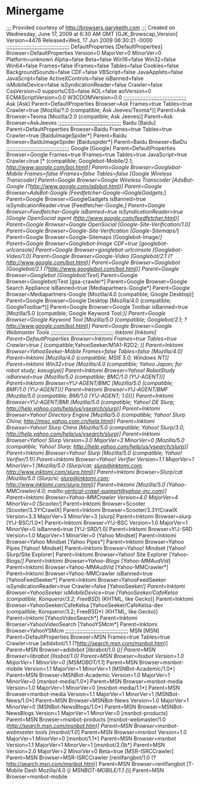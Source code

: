 # Minergame
;;; Provided courtesy of http://browsers.garykeith.com ;;; Created on Wednesday, June 17, 2009 at 6:30 AM GMT  [GJK_Browscap_Version] Version=4476 Released=Wed, 17 Jun 2009 06:30:21 -0000  ;;;;;;;;;;;;;;;;;;;;;;;;;;;;;;;;;;;;;;;; DefaultProperties  [DefaultProperties] Browser=DefaultProperties Version=0 MajorVer=0 MinorVer=0 Platform=unknown Alpha=false Beta=false Win16=false Win32=false Win64=false Frames=false IFrames=false Tables=false Cookies=false BackgroundSounds=false CDF=false VBScript=false JavaApplets=false JavaScript=false ActiveXControls=false isBanned=false isMobileDevice=false isSyndicationReader=false Crawler=false CssVersion=0 supportsCSS=false AOL=false aolVersion=0 ECMAScriptVersion=0.0 W3CDOMVersion=0.0  ;;;;;;;;;;;;;;;;;;;;;;;;;;;;;;;;;;;;;;;; Ask  [Ask] Parent=DefaultProperties Browser=Ask Frames=true Tables=true Crawler=true  [Mozilla/?.0 (compatible; Ask Jeeves/Teoma*)] Parent=Ask Browser=Teoma  [Mozilla/2.0 (compatible; Ask Jeeves)] Parent=Ask Browser=AskJeeves  ;;;;;;;;;;;;;;;;;;;;;;;;;;;;;;;;;;;;;;;; Baidu  [Baidu] Parent=DefaultProperties Browser=Baidu Frames=true Tables=true Crawler=true  [BaiduImageSpider*] Parent=Baidu Browser=BaiduImageSpider  [Baiduspider*] Parent=Baidu Browser=BaiDu  ;;;;;;;;;;;;;;;;;;;;;;;;;;;;;;;;;;;;;;;; Google  [Google] Parent=DefaultProperties Browser=Google Frames=true IFrames=true Tables=true JavaScript=true Crawler=true  [* (compatible; Googlebot-Mobile/2.1; *http://www.google.com/bot.html)] Parent=Google Browser=Googlebot-Mobile Frames=false IFrames=false Tables=false  [*Google Wireless Transcoder*] Parent=Google Browser=Google Wireless Transcoder  [AdsBot-Google (?http://www.google.com/adsbot.html)] Parent=Google Browser=AdsBot-Google  [Feedfetcher-Google-iGoogleGadgets;*] Parent=Google Browser=iGoogleGadgets isBanned=true isSyndicationReader=true  [Feedfetcher-Google;*] Parent=Google Browser=Feedfetcher-Google isBanned=true isSyndicationReader=true  [Google OpenSocial agent (http://www.google.com/feedfetcher.html)] Parent=Google Browser=Google OpenSocial  [Google-Site-Verification/1.0] Parent=Google Browser=Google-Site-Verification  [Google-Sitemaps/*] Parent=Google Browser=Google-Sitemaps  [Googlebot-Image/*] Parent=Google Browser=Googlebot-Image CDF=true  [googlebot-urlconsole] Parent=Google Browser=googlebot-urlconsole  [Googlebot-Video/1.0] Parent=Google Browser=Google-Video  [Googlebot/2.1 (?http://www.google.com/bot.html)] Parent=Google Browser=Googlebot  [Googlebot/2.1 (?http://www.googlebot.com/bot.html)] Parent=Google Browser=Googlebot  [Googlebot/Test*] Parent=Google Browser=Googlebot/Test  [gsa-crawler*] Parent=Google Browser=Google Search Appliance isBanned=true  [Mediapartners-Google*] Parent=Google Browser=Mediapartners-Google  [Mozilla/4.0 (compatible; Google Desktop)] Parent=Google Browser=Google Desktop  [Mozilla/4.0 (compatible; GoogleToolbar*)] Parent=Google Browser=Google Toolbar isBanned=true  [Mozilla/5.0 (compatible; Google Keyword Tool;*)] Parent=Google Browser=Google Keyword Tool  [Mozilla/5.0 (compatible; Googlebot/2.1; ?http://www.google.com/bot.html)] Parent=Google Browser=Google Webmaster Tools  ;;;;;;;;;;;;;;;;;;;;;;;;;;;;;;;;;;;;;;;; Inktomi  [Inktomi] Parent=DefaultProperties Browser=Inktomi Frames=true Tables=true Crawler=true  [* (compatible;YahooSeeker/M1A1-R2D2; *)] Parent=Inktomi Browser=YahooSeeker-Mobile Frames=false Tables=false  [Mozilla/4.0] Parent=Inktomi  [Mozilla/4.0 (compatible; MSIE 5.0; Windows NT)] Parent=Inktomi Win32=true  [Mozilla/4.0 (compatible; Yahoo Japan; for robot study; kasugiya)] Parent=Inktomi Browser=Yahoo! RobotStudy isBanned=true  [Mozilla/5.0 (compatible; BMC/1.0 (Y!J-AGENT))] Parent=Inktomi Browser=Y!J-AGENT/BMC  [Mozilla/5.0 (compatible; BMF/1.0 (Y!J-AGENT))] Parent=Inktomi Browser=Y!J-AGENT/BMF  [Mozilla/5.0 (compatible; BMI/1.0 (Y!J-AGENT; 1.0))] Parent=Inktomi Browser=Y!J-AGENT/BMI  [Mozilla/5.0 (compatible; Yahoo! DE Slurp; http://help.yahoo.com/help/us/ysearch/slurp)] Parent=Inktomi Browser=Yahoo! Directory Engine  [Mozilla/5.0 (compatible; Yahoo! Slurp China; http://misc.yahoo.com.cn/help.html)] Parent=Inktomi Browser=Yahoo! Slurp China  [Mozilla/5.0 (compatible; Yahoo! Slurp/3.0; http://help.yahoo.com/help/us/ysearch/slurp)] Parent=Inktomi Browser=Yahoo! Slurp Version=3.0 MajorVer=3 MinorVer=0  [Mozilla/5.0 (compatible; Yahoo! Slurp; http://help.yahoo.com/help/us/ysearch/slurp)] Parent=Inktomi Browser=Yahoo! Slurp  [Mozilla/5.0 (compatible; Yahoo! Verifier/1.1)] Parent=Inktomi Browser=Yahoo! Verifier Version=1.1 MajorVer=1 MinorVer=1  [Mozilla/5.0 (Slurp/cat; slurp@inktomi.com; http://www.inktomi.com/slurp.html)] Parent=Inktomi Browser=Slurp/cat  [Mozilla/5.0 (Slurp/si; slurp@inktomi.com; http://www.inktomi.com/slurp.html)] Parent=Inktomi  [Mozilla/5.0 (Yahoo-MMCrawler/4.0; mailto:vertical-crawl-support@yahoo-inc.com)] Parent=Inktomi Browser=Yahoo-MMCrawler Version=4.0 MajorVer=4 MinorVer=0  [Scooter/*] Parent=Inktomi Browser=Scooter  [Scooter/3.3Y!CrawlX] Parent=Inktomi Browser=Scooter/3.3Y!CrawlX Version=3.3 MajorVer=3 MinorVer=3  [slurp] Parent=Inktomi Browser=slurp  [Y!J-BSC/1.0*] Parent=Inktomi Browser=Y!J-BSC Version=1.0 MajorVer=1 MinorVer=0 isBanned=true  [Y!J-SRD/1.0] Parent=Inktomi Browser=Y!J-SRD Version=1.0 MajorVer=1 MinorVer=0  [Yahoo Mindset] Parent=Inktomi Browser=Yahoo Mindset  [Yahoo Pipes*] Parent=Inktomi Browser=Yahoo Pipes  [Yahoo! Mindset] Parent=Inktomi Browser=Yahoo! Mindset  [Yahoo! Slurp/Site Explorer] Parent=Inktomi Browser=Yahoo! Site Explorer  [Yahoo-Blogs/*] Parent=Inktomi Browser=Yahoo-Blogs  [Yahoo-MMAudVid*] Parent=Inktomi Browser=Yahoo-MMAudVid  [Yahoo-MMCrawler*] Parent=Inktomi Browser=Yahoo-MMCrawler isBanned=true  [YahooFeedSeeker*] Parent=Inktomi Browser=YahooFeedSeeker isSyndicationReader=true Crawler=false  [YahooSeeker/*] Parent=Inktomi Browser=YahooSeeker isMobileDevice=true  [YahooSeeker/CafeKelsa (compatible; Konqueror/3.2; FreeBSD*) (KHTML, like Gecko)] Parent=Inktomi Browser=YahooSeeker/CafeKelsa  [YahooSeeker/CafeKelsa-dev (compatible; Konqueror/3.2; FreeBSD*) (KHTML, like Gecko)] Parent=Inktomi  [YahooVideoSearch*] Parent=Inktomi Browser=YahooVideoSearch  [YahooYSMcm*] Parent=Inktomi Browser=YahooYSMcm  ;;;;;;;;;;;;;;;;;;;;;;;;;;;;;;;;;;;;;;;; MSN  [MSN] Parent=DefaultProperties Browser=MSN Frames=true Tables=true Crawler=true  [adidxbot/1.1 (?http://search.msn.com/msnbot.htm)] Parent=MSN Browser=adidxbot  [librabot/1.0 (*)] Parent=MSN Browser=librabot  [llssbot/1.0] Parent=MSN Browser=llssbot Version=1.0 MajorVer=1 MinorVer=0  [MSMOBOT/1.1*] Parent=MSN Browser=msnbot-mobile Version=1.1 MajorVer=1 MinorVer=1  [MSNBot-Academic/1.0*] Parent=MSN Browser=MSNBot-Academic Version=1.0 MajorVer=1 MinorVer=0  [msnbot-media/1.0*] Parent=MSN Browser=msnbot-media Version=1.0 MajorVer=1 MinorVer=0  [msnbot-media/1.1*] Parent=MSN Browser=msnbot-media Version=1.1 MajorVer=1 MinorVer=1  [MSNBot-News/1.0*] Parent=MSN Browser=MSNBot-News Version=1.0 MajorVer=1 MinorVer=0  [MSNBot-NewsBlogs/1.0*] Parent=MSN Browser=MSNBot-NewsBlogs Version=1 MajorVer=1 MinorVer=0  [msnbot-products] Parent=MSN Browser=msnbot-products  [msnbot-webmaster/1.0 (*http://search.msn.com/msnbot.htm)] Parent=MSN Browser=msnbot-webmaster tools  [msnbot/1.0*] Parent=MSN Browser=msnbot Version=1.0 MajorVer=1 MinorVer=0  [msnbot/1.1*] Parent=MSN Browser=msnbot Version=1.1 MajorVer=1 MinorVer=1  [msnbot/2.0b*] Parent=MSN Version=2.0 MajorVer=2 MinorVer=0 Beta=true  [MSR-ISRCCrawler] Parent=MSN Browser=MSR-ISRCCrawler  [renlifangbot/1.0 (?http://search.msn.com/msnbot.htm)] Parent=MSN Browser=renlifangbot  [T-Mobile Dash Mozilla/4.0 (*) MSNBOT-MOBILE/1.1 (*)] Parent=MSN Browser=msnbot-mobile
